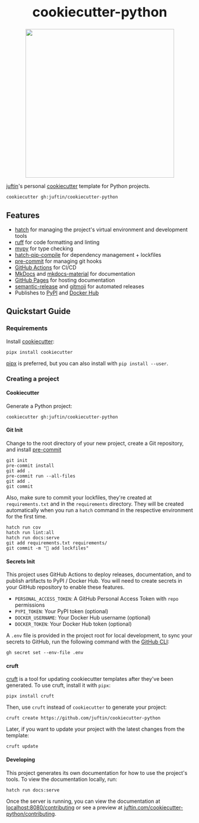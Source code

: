 <div style="text-align: center;">
  <h1 style="font-size: 36px; margin-top: 0;" align="center">
    cookiecutter-python
  </h1>
  <p style="margin-bottom: 0;" align="center">
    <a href="https://github.com/juftin/cookiecutter-python">
      <img src="https://i.imgur.com/g8yxsTP.png" width="400">
    </a>
  </p>
</div>

[juftin]'s personal [cookiecutter] template for Python projects.

```shell
cookiecutter gh:juftin/cookiecutter-python
```

## Features

-   [hatch] for managing the project's virtual environment and development tools
-   [ruff] for code formatting and linting
-   [mypy] for type checking
-   [hatch-pip-compile] for dependency management + lockfiles
-   [pre-commit] for managing git hooks
-   [GitHub Actions] for CI/CD
-   [MkDocs] and [mkdocs-material] for documentation
-   [GitHub Pages] for hosting documentation
-   [semantic-release] and [gitmoji] for automated releases
-   Publishes to [PyPI] and [Docker Hub]

## Quickstart Guide

### Requirements

Install [cookiecutter]:

```shell
pipx install cookiecutter
```

[pipx] is preferred, but you can also install with `pip install --user`.

### Creating a project

#### Cookiecutter

Generate a Python project:

```shell
cookiecutter gh:juftin/cookiecutter-python
```

#### Git Init

Change to the root directory of your new project, create a Git
repository, and install [pre-commit]

```shell
git init
pre-commit install
git add .
pre-commit run --all-files
git add .
git commit
```

Also, make sure to commit your lockfiles, they're created at `requirements.txt`
and in the `requirements` directory. They will be created automatically
when you run a `hatch` command in the respective environment for the first time.

```shell
hatch run cov
hatch run lint:all
hatch run docs:serve
git add requirements.txt requirements/
git commit -m "🔐 add lockfiles"
```

#### Secrets Init

This project uses GitHub Actions to deploy releases, documentation, and
to publish artifacts to PyPI / Docker Hub. You will need to create
secrets in your GitHub repository to enable these features.

-   `PERSONAL_ACCESS_TOKEN`: A GitHub Personal Access Token with `repo` permissions
-   `PYPI_TOKEN`: Your PyPI token (optional)
-   `DOCKER_USERNAME`: Your Docker Hub username (optional)
-   `DOCKER_TOKEN`: Your Docker Hub token (optional)

A `.env` file is provided in the project root for local development, to
sync your secrets to GitHub, run the following command with the [GitHub CLI]:

```shell
gh secret set --env-file .env
```

#### cruft

[cruft] is a tool for updating cookiecutter templates after they've been
generated. To use cruft, install it with `pipx`:

```shell
pipx install cruft
```

Then, use `cruft` instead of `cookiecutter` to generate your project:

```shell
cruft create https://github.com/juftin/cookiecutter-python
```

Later, if you want to update your project with the latest changes from
the template:

```shell
cruft update
```

#### Developing

This project generates its own documentation for how to use the
project's tools. To view the documentation locally, run:

```shell
hatch run docs:serve
```

Once the server is running, you can view the documentation at
[localhost:8080/contributing] or see a preview at [juftin.com/cookiecutter-python/contributing].

[pre-commit]: https://github.com/pre-commit/pre-commit
[gitmoji]: https://gitmoji.dev
[semantic-release]: https://github.com/semantic-release/semantic-release
[Cookiecutter]: https://github.com/cookiecutter/cookiecutter
[hatch]: https://github.com/pypa/hatch
[MkDocs]: https://github.com/mkdocs/mkdocs
[mkdocs-material]: https://github.com/squidfunk/mkdocs-material
[Github Actions]: https://github.com/features/actions
[Github Pages]: https://pages.github.com/
[juftin]: https://github.com/juftin
[pipx]: https://github.com/pypa/pipx
[PyPI]: https://pypi.org/
[Docker Hub]: https://hub.docker.com/
[hatch-pip-compile]: https://github.com/juftin/hatch-pip-compile
[GitHub CLI]: https://cli.github.com/
[localhost:8080/contributing]: http://localhost:8080/contributing
[ruff]: https://github.com/astral/ruff/
[mypy]: https://github.com/python/mypy
[juftin.com/cookiecutter-python/contributing]: https://juftin.com/cookiecutter-python/contributing/
[cruft]: https://github.com/cruft/cruft
